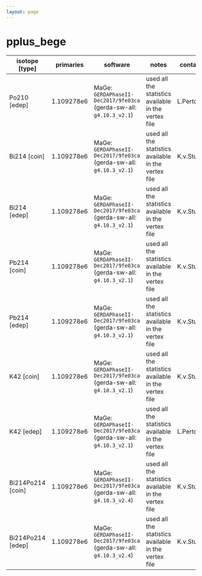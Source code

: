 ```yaml
---
layout: page
---
```


# pplus_bege

| isotope [type] | primaries | software | notes | contact |
| -- | -- | -- | -- | -- |
| Po210 [edep] | 1.109278e6 | MaGe: `GERDAPhaseII-Dec2017/9fe03ca` (gerda-sw-all: `g4.10.3_v2.1`) | used all the statistics available in the vertex file | L.Pertoldi |
| Bi214 [coin] | 1.109278e6 | MaGe: `GERDAPhaseII-Dec2017/9fe03ca` (gerda-sw-all: `g4.10.3_v2.1`) | used all the statistics available in the vertex file | K.v.Sturm |
| Bi214 [edep] | 1.109278e6 | MaGe: `GERDAPhaseII-Dec2017/9fe03ca` (gerda-sw-all: `g4.10.3_v2.1`) | used all the statistics available in the vertex file | K.v.Sturm |
| Pb214 [coin] | 1.109278e6 | MaGe: `GERDAPhaseII-Dec2017/9fe03ca` (gerda-sw-all: `g4.10.3_v2.1`) | used all the statistics available in the vertex file | K.v.Sturm |
| Pb214 [edep] | 1.109278e6 | MaGe: `GERDAPhaseII-Dec2017/9fe03ca` (gerda-sw-all: `g4.10.3_v2.1`) | used all the statistics available in the vertex file | K.v.Sturm |
| K42 [coin] | 1.109278e6 | MaGe: `GERDAPhaseII-Dec2017/9fe03ca` (gerda-sw-all: `g4.10.3_v2.1`) | used all the statistics available in the vertex file | K.v.Sturm |
| K42 [edep] | 1.109278e6 | MaGe: `GERDAPhaseII-Dec2017/9fe03ca` (gerda-sw-all: `g4.10.3_v2.1`) | used all the statistics available in the vertex file | L.Pertoldi |
| Bi214Po214 [coin] | 1.109278e6 | MaGe: `GERDAPhaseII-Dec2017/9fe03ca` (gerda-sw-all: `g4.10.3_v2.4`) | used all the statistics available in the vertex file | K.v.Sturm |
| Bi214Po214 [edep] | 1.109278e6 | MaGe: `GERDAPhaseII-Dec2017/9fe03ca` (gerda-sw-all: `g4.10.3_v2.4`) | used all the statistics available in the vertex file | K.v.Sturm |
